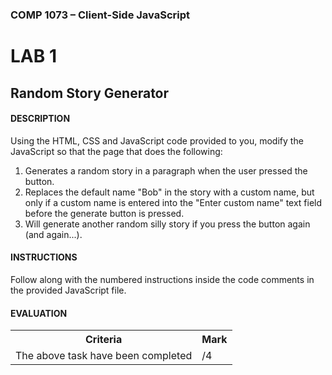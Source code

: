 ### COMP 1073 – Client-Side JavaScript

# LAB 1
## Random Story Generator

#### DESCRIPTION
Using the HTML, CSS and JavaScript code provided to you, modify the JavaScript so that the page that does the following:
1. Generates a random story in a paragraph when the user pressed the button.
2. Replaces the default name "Bob" in the story with a custom name, but only if a custom name is entered into the "Enter custom name" text field before the generate button is pressed. 
3. Will generate another random silly story if you press the button again (and again...).

#### INSTRUCTIONS
Follow along with the numbered instructions inside the code comments in the provided JavaScript file.

#### EVALUATION
<table>
  <tr>
    <th><b>Criteria</b></th>
    <th><b>Mark</b></th>
  </tr>
  <tr>
    <td>The above task have been completed</td>
    <td>/4</td>
  </tr>
</table>

